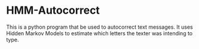 # HMM-Autocorrect
This is a python program that be used to autocorrect text messages.
It uses Hidden Markov Models to estimate which letters the texter was intending to type.
